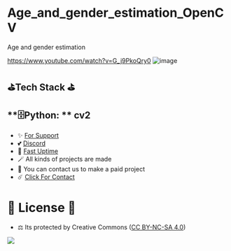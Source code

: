 # Age_and_gender_estimation_OpenCV
Age and gender estimation

https://www.youtube.com/watch?v=G_j9PkoQry0
![image](https://github.com/fastuptime/Age_and_gender_estimation_OpenCV/assets/63351166/6f0ca301-9a2d-4cf8-b317-29b430d37d20)

## ⛳Tech Stack ⛳

**🗄️Python: ** cv2
---
- ✨ [For Support](https://github.com/sponsors/fastuptime) <br>
- 💕 [Discord](https://fastuptime.com/discord)<br>
- 🏓 [Fast Uptime](https://fastuptime.com/)<br>
- 🪄 All kinds of projects are made <br>
- 🧨 You can contact us to make a paid project<br>
- ☄️ [Click For Contact](mailto:fastuptime@gmail.com)<br>

# 🎯 License 🎯
- ⚖️ Its protected by Creative Commons ([CC BY-NC-SA 4.0](https://creativecommons.org/licenses/by-nc-sa/4.0/))

<a href="https://creativecommons.org/licenses/by-nc-sa/4.0/" title="BYNCSA40"><img src="https://licensebuttons.net/l/by-nc-sa/4.0/88x31.png"></a>
